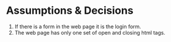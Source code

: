 # **Assumptions & Decisions**

1. If there is a form in the web page it is the login form.
2. The web page has only one set of open and closing html tags.
